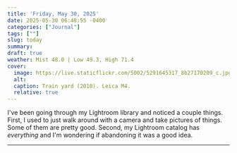 ```yaml
---
title: 'Friday, May 30, 2025'
date: 2025-05-30 06:48:55 -0400
categories: ["Journal"]
tags: [""]
slug: today
summary: 
draft: true
weather: Mist 48.0 | Low 49.3, High 71.4
cover: 
  image: https://live.staticflickr.com/5002/5291645317_8b27170209_c.jpg
  alt: 
  caption: Train yard (2010). Leica M4.
  relative: true
---
```


I've been going through my Lightroom library and noticed a couple things. First, I used to just walk around with a camera and take pictures of things. Some of them are pretty good. Second, my Lightroom catalog has _everything_ and I'm wondering if abandoning it was a good idea.

----


